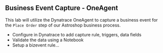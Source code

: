 ## Business Event Capture - OneAgent

This lab will utilize the Dynatrace OneAgent to capture a business event for the `Place Order` step of our Astroshop business process.

* Configure in Dynatrace to add capture rule, triggers, data fields
* Validate the data using a Notebook
* Setup a bizevent rule...


